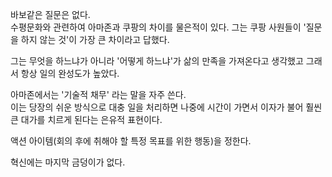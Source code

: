 바보같은 질문은 없다.  
수평문화와 관련하여 아마존과 쿠팡의 차이를 물은적이 있다.
그는 쿠팡 사원들이 '질문을 하지 않는 것'이 가장 큰 차이라고 답했다.

그는 무엇을 하느냐가 아니라 '어떻게 하느냐'가 삶의 만족을 가져온다고 생각했고 그래서 항상 일의 완성도가 높았다.

아마존에서는 '기술적 채무' 라는 말을 자주 쓴다.  
이는 당장의 쉬운 방식으로 대충 일을 처리하면 나중에 시간이 가면서 이자가 불어 훨씬 큰 대가를 치르게 된다는 은유적 표현이다.

액션 아이템(회의 후에 취해야 할 특정 목표를 위한 행동)을 정한다.

혁신에는 마지막 금덩이가 없다.

